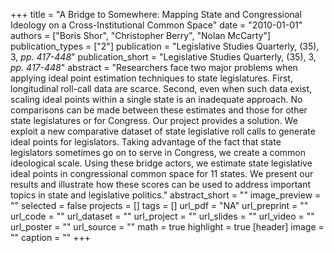 +++
title = "A Bridge to Somewhere: Mapping State and Congressional Ideology on a Cross-Institutional Common Space"
date = "2010-01-01"
authors = ["Boris Shor", "Christopher Berry", "Nolan McCarty"]
publication_types = ["2"]
publication = "Legislative Studies Quarterly, (35), 3, _pp. 417-448_"
publication_short = "Legislative Studies Quarterly, (35), 3, _pp. 417-448_"
abstract = "Researchers face two major problems when applying ideal point estimation techniques to state legislatures. First, longitudinal roll-call data are scarce. Second, even when such data exist, scaling ideal points within a single state is an inadequate approach. No comparisons can be made between these estimates and those for other state legislatures or for Congress. Our project provides a solution. We exploit a new comparative dataset of state legislative roll calls to generate ideal points for legislators. Taking advantage of the fact that state legislators sometimes go on to serve in Congress, we create a common ideological scale. Using these bridge actors, we estimate state legislative ideal points in congressional common space for 11 states. We present our results and illustrate how these scores can be used to address important topics in state and legislative politics."
abstract_short = ""
image_preview = ""
selected = false
projects = []
tags = []
url_pdf = "NA"
url_preprint = ""
url_code = ""
url_dataset = ""
url_project = ""
url_slides = ""
url_video = ""
url_poster = ""
url_source = ""
math = true
highlight = true
[header]
image = ""
caption = ""
+++
